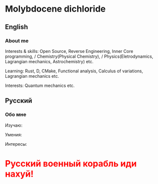 # Molybdocene dichloride
## English
### About me

Interests & skills: Open Source, Reverse&nbsp;Engineering, Inner&nbsp;Core programming, /
    Chemistry(Physical Chemistry), /
    Physics(Eletrodynamics, Lagrangian mechanics, Astrochemistry) etc.

Learning: Rust, D, CMake, Functional analysis, Calculus of variations, Lagrangian mechanics etc.

Interests: Quantum mechanics etc.

## Русский
### Обо мне

Изучаю:

Умения:

Интересы:

# <span style="color:red; font-weight: bold;">Русский военный корабль иди нахуй!</span>

